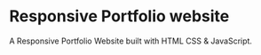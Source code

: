 # Responsive Portfolio website


 A Responsive Portfolio Website built with HTML CSS & JavaScript.



